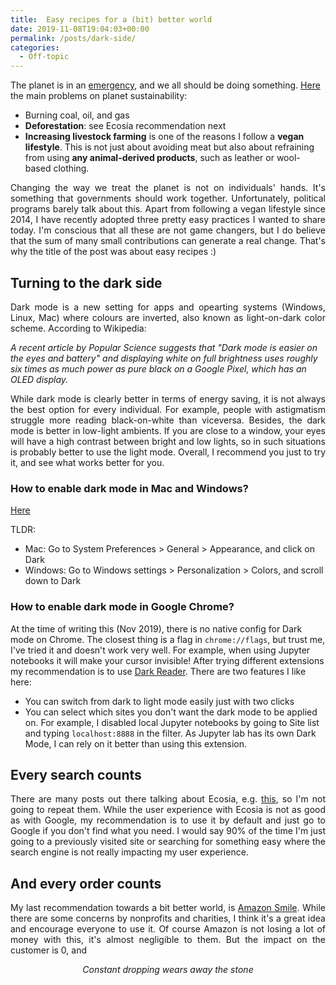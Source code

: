 ```yaml
---
title:  Easy recipes for a (bit) better world
date: 2019-11-08T19:04:03+00:00
permalink: /posts/dark-side/
categories:
  - Off-topic
---
```


  The planet is in an
  <a href="https://www.bbc.co.uk/news/uk-politics-48126677/">emergency</a>,
  and we all should be doing something. <a href="https://ec.europa.eu/clima/change/causes_en">Here</a> the main problems on planet sustainability:

* Burning coal, oil, and gas
* **Deforestation**: see Ecosia recommendation next
* **Increasing livestock farming** is one of the reasons I follow a **vegan lifestyle**. This is not just about avoiding meat but also about refraining from using **any animal-derived products**, such as leather or wool-based clothing.

<p style="text-align: justify;">
Changing the way we treat the planet is not on individuals' hands. It's something that governments should work together. Unfortunately, political programs barely talk about this.
Apart from following a vegan lifestyle since 2014, I have recently adopted three pretty easy practices I
wanted to share today. I'm conscious that
all these are not game changers, but I do believe that the sum of many small contributions can
generate a real change. That's why the title of the post was about easy recipes :)
</p>

## Turning to the dark side

<p style="text-align: justify;">
Dark mode is a new setting for apps and opearting systems (Windows, Linux, Mac) where colours are inverted, also
known as light-on-dark color scheme. According to Wikipedia:
</p>


*A recent article by Popular Science suggests that "Dark mode is easier on the eyes and battery" and displaying white on full brightness uses roughly six times as much power as pure black on a Google Pixel, which has an OLED display.*

<p style="text-align: justify;">
While dark mode is clearly better in terms of energy saving, it is not always the best
option for every individual. For example, people with astigmatism struggle more reading
black-on-white than viceversa. Besides, the dark mode is better in low-light ambients. If you
are close to a window, your eyes will have a high contrast between bright and low lights, so
in such situations is probably better to use the light mode. Overall, I recommend you just to try it, and see what works better for you.
</p>

### How to enable dark mode in Mac and Windows?

[Here](https://techspite.com/how-to-use-itunes-dark-mode-on-mac-or-windows-10-pc/)

TLDR:

* Mac: Go to System Preferences > General > Appearance, and click on Dark
* Windows: Go to Windows settings > Personalization > Colors, and scroll down to Dark

### How to enable dark mode in Google Chrome?

At the time of writing this (Nov 2019), there is no native config for Dark mode on Chrome. The
closest thing is a flag in `chrome://flags`, but trust me, I've tried it and doesn't work very
well. For example, when using Jupyter notebooks it will make your cursor invisible! After trying
different extensions my recommendation is to use <a href="https://chrome.google.com/webstore/detail/dark-reader/eimadpbcbfnmbkopoojfekhnkhdbieeh">Dark Reader</a>. There are two features I like here:

* You can switch from dark to light mode easily just with two clicks
* You can select which sites you don't want the dark mode to be applied on. For example, I
disabled local Jupyter notebooks by going to Site list and typing `localhost:8888` in the filter.
As Jupyter lab has its own Dark Mode, I can rely on it better than using this extension.


## Every search counts

<div style="text-align: justify;">
There are many posts out there talking about Ecosia, e.g. <a href="https://www.patharoundtheworld.com/ecosia-review/">this</a>, so I'm not going to repeat them. While the user experience with Ecosia is
not as good as with Google, my recommendation is to use it by default and just go to Google if
you don't find what you need. I would say 90% of the time I'm just going to a previously visited
site or searching for something easy where the search engine is not really impacting my user
experience.
</div>

## And every order counts

<p style="text-align: justify;">
My last recommendation towards a bit better world, is <a href="https://www.thebalancesmb.com/how-amazonsmile-works-and-should-you-use-it-4164531">Amazon Smile</a>. While there are some concerns by nonprofits and charities, I think it's a great idea and
encourage everyone to use it. Of course Amazon is not losing a lot of money with this, it's
almost negligible to them. But the impact on the customer is 0, and
</p>

<p style="text-align: center; ">
<i> Constant dropping wears away the stone </i>
</p>
